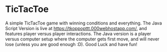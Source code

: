 # TicTacToe

A simple TicTacToe game with winning conditions and everything. The Java Script Version is live at https://tkoppopttt.000webhostapp.com/, and features player versus player interactions. The Java version is a player versus computer setup where the computer gets first move, and will never lose (unless you are good enough :D). Good Luck and have fun!
